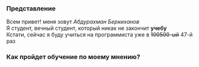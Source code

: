 ### Представление

Всем привет! меня зовут *Абдурахман Беркиханов*  
Я студент, вечный студент, который никак не закончит __учебу__  
Кстати, сейчас  я буду учиться на программиста уже в ~~100500-ый~~ 47-й раз

### Как пройдет обучение по моему мнению?  
